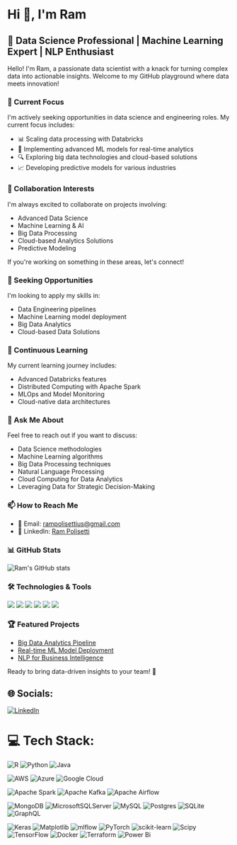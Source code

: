 # Hi 👋, I'm Ram

## 🚀 Data Science Professional | Machine Learning Expert | NLP Enthusiast

Hello! I'm Ram, a passionate data scientist with a knack for turning complex data into actionable insights. Welcome to my GitHub playground where data meets innovation!

### 🔭 Current Focus
I'm actively seeking opportunities in data science and engineering roles. My current focus includes:
- 📊 Scaling data processing with Databricks
- 🧠 Implementing advanced ML models for real-time analytics
- 🔍 Exploring big data technologies and cloud-based solutions
- 📈 Developing predictive models for various industries

### 👯 Collaboration Interests
I'm always excited to collaborate on projects involving:
- Advanced Data Science
- Machine Learning & AI
- Big Data Processing
- Cloud-based Analytics Solutions
- Predictive Modeling

If you're working on something in these areas, let's connect!

### 🤝 Seeking Opportunities
I'm looking to apply my skills in:
- Data Engineering pipelines
- Machine Learning model deployment
- Big Data Analytics
- Cloud-based Data Solutions

### 🌱 Continuous Learning
My current learning journey includes:
- Advanced Databricks features
- Distributed Computing with Apache Spark
- MLOps and Model Monitoring
- Cloud-native data architectures

### 💬 Ask Me About
Feel free to reach out if you want to discuss:
- Data Science methodologies
- Machine Learning algorithms
- Big Data Processing techniques
- Natural Language Processing
- Cloud Computing for Data Analytics
- Leveraging Data for Strategic Decision-Making

### 📫 How to Reach Me
- 📧 Email: rampolisettius@gmail.com
- 💼 LinkedIn: [Ram Polisetti](https://www.linkedin.com/in/ram-polisetti)

### 📊 GitHub Stats
![Ram's GitHub stats](https://github-readme-stats.vercel.app/api?username=rampolisetti&show_icons=true&theme=radical)

### 🛠️ Technologies & Tools
![](https://img.shields.io/badge/Code-Python-informational?style=flat&logo=python&logoColor=white&color=2bbc8a)
![](https://img.shields.io/badge/Tools-Databricks-informational?style=flat&logo=databricks&logoColor=white&color=2bbc8a)
![](https://img.shields.io/badge/Tools-Apache_Spark-informational?style=flat&logo=apache-spark&logoColor=white&color=2bbc8a)
![](https://img.shields.io/badge/Cloud-AWS-informational?style=flat&logo=amazon-aws&logoColor=white&color=2bbc8a)
![](https://img.shields.io/badge/ML-TensorFlow-informational?style=flat&logo=tensorflow&logoColor=white&color=2bbc8a)
![](https://img.shields.io/badge/ML-PyTorch-informational?style=flat&logo=pytorch&logoColor=white&color=2bbc8a)

### 🏆 Featured Projects
- [Big Data Analytics Pipeline](link-to-repo)
- [Real-time ML Model Deployment](link-to-repo)
- [NLP for Business Intelligence](link-to-repo)

Ready to bring data-driven insights to your team! 🚀

## 🌐 Socials:
[![LinkedIn](https://img.shields.io/badge/LinkedIn-%230077B5.svg?logo=linkedin&logoColor=white)](https://linkedin.com/in/ram-polisetti) 

# 💻 Tech Stack:
![R](https://img.shields.io/badge/r-%23276DC3.svg?style=for-the-badge&logo=r&logoColor=white) 
![Python](https://img.shields.io/badge/python-3670A0?style=for-the-badge&logo=python&logoColor=ffdd54) 
![Java](https://img.shields.io/badge/java-%23ED8B00.svg?style=for-the-badge&logo=openjdk&logoColor=white)


![AWS](https://img.shields.io/badge/AWS-%23FF9900.svg?style=for-the-badge&logo=amazon-aws&logoColor=white) 
![Azure](https://img.shields.io/badge/azure-%230072C6.svg?style=for-the-badge&logo=microsoftazure&logoColor=white) 
![Google Cloud](https://img.shields.io/badge/GoogleCloud-%234285F4.svg?style=for-the-badge&logo=google-cloud&logoColor=white)


![Apache Spark](https://img.shields.io/badge/Apache%20Spark-FDEE21?style=for-the-badge&logo=apachespark&logoColor=black) 
![Apache Kafka](https://img.shields.io/badge/Apache%20Kafka-000?style=for-the-badge&logo=apachekafka)
![Apache Airflow](https://img.shields.io/badge/Apache%20Airflow-017CEE?style=for-the-badge&logo=Apache%20Airflow&logoColor=white) 



![MongoDB](https://img.shields.io/badge/MongoDB-%234ea94b.svg?style=for-the-badge&logo=mongodb&logoColor=white) 
![MicrosoftSQLServer](https://img.shields.io/badge/Microsoft%20SQL%20Server-CC2927?style=for-the-badge&logo=microsoft%20sql%20server&logoColor=white) 
![MySQL](https://img.shields.io/badge/mysql-%2300000f.svg?style=for-the-badge&logo=mysql&logoColor=white) 
![Postgres](https://img.shields.io/badge/postgres-%23316192.svg?style=for-the-badge&logo=postgresql&logoColor=white) 
![SQLite](https://img.shields.io/badge/sqlite-%2307405e.svg?style=for-the-badge&logo=sqlite&logoColor=white)  
![GraphQL](https://img.shields.io/badge/-GraphQL-E10098?style=for-the-badge&logo=graphql&logoColor=white) 

 
![Keras](https://img.shields.io/badge/Keras-%23D00000.svg?style=for-the-badge&logo=Keras&logoColor=white) 
![Matplotlib](https://img.shields.io/badge/Matplotlib-%23ffffff.svg?style=for-the-badge&logo=Matplotlib&logoColor=black)
![mlflow](https://img.shields.io/badge/mlflow-%23d9ead3.svg?style=for-the-badge&logo=numpy&logoColor=blue) 
![PyTorch](https://img.shields.io/badge/PyTorch-%23EE4C2C.svg?style=for-the-badge&logo=PyTorch&logoColor=white)
![scikit-learn](https://img.shields.io/badge/scikit--learn-%23F7931E.svg?style=for-the-badge&logo=scikit-learn&logoColor=white) 
![Scipy](https://img.shields.io/badge/SciPy-%230C55A5.svg?style=for-the-badge&logo=scipy&logoColor=%white) 
![TensorFlow](https://img.shields.io/badge/TensorFlow-%23FF6F00.svg?style=for-the-badge&logo=TensorFlow&logoColor=white)
![Docker](https://img.shields.io/badge/docker-%230db7ed.svg?style=for-the-badge&logo=docker&logoColor=white) 
![Terraform](https://img.shields.io/badge/terraform-%235835CC.svg?style=for-the-badge&logo=terraform&logoColor=white) 
![Power Bi](https://img.shields.io/badge/power_bi-F2C811?style=for-the-badge&logo=powerbi&logoColor=black) 



